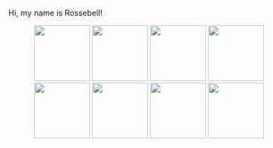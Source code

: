 Hi, my name is Rossebell!

<div id="header" align="center">

<img src="https://media.giphy.com/media/PLGtXGjpuYv7HFcMJM/giphy.gif" width="100"/>
<img src="https://media.giphy.com/media/iIGT8Y1rOYhBpdHh1C/giphy.gif" width="100"/>
  <img src="https://media.giphy.com/media/juua9i2c2fA0AIp2iq/giphy.gif" width="100"/>
  <img src="https://media.giphy.com/media/1sgetPM00wWqJpVUTl/giphy.gif" width="100"/>
  <img src="https://media.giphy.com/media/pT4hk0FMDu5VT0oRQc/giphy.gif" width="100"/>
  <img src="https://media.giphy.com/media/SUcApSWjPwQMARvcM8/giphy.gif" width="100"/>
  <img src="https://media.giphy.com/media/YnS7j9pwnECXLMrI4t/giphy.gif" width="100"/>
  <img src="https://media.giphy.com/media/O2PhyxtkFwCtUO6nen/giphy.gif" width="100"/>
<div>

<!--
**Rosy24dr/Rosy24dr** is a ✨ _special_ ✨ repository because its `README.md` (this file) appears on your GitHub profile.

Here are some ideas to get you started:

- 🔭 I’m currently working on ...
- 🌱 I’m currently learning ...
- 👯 I’m looking to collaborate on ...
- 🤔 I’m looking for help with ...
- 💬 Ask me about ...
- 📫 How to reach me: ...
- 😄 Pronouns: ...
- ⚡ Fun fact: ...
-->
